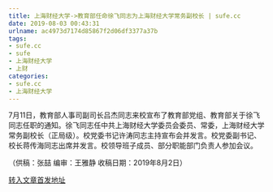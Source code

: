 ```yaml
---
title: 上海财经大学->教育部任命徐飞同志为上海财经大学常务副校长 | sufe.cc
date: 2019-08-03 00:43:31
urlname: ac4973d7174d85867f2d06df3377a37b
tags: 
- sufe.cc
- sufe
- 上海财经大学
- 上财
categories:
- sufe.cc
- 上海财经大学
---
```



7月11日，教育部人事司副司长吕杰同志来校宣布了教育部党组、教育部关于徐飞同志任职的通知。徐飞同志任中共上海财经大学委员会委员、常委，上海财经大学常务副校长（正局级）。校党委书记许涛同志主持宣布会并发言。校党委副书记、校长蒋传海同志出席并发言。校领导班子成员、部分职能部门负责人参加会议。

（供稿：张喆 编审：王雅静 收稿日期：2019年8月2日）





[转入文章首发地址](http://news.sufe.edu.cn/dc/4f/c179a121935/page.htm)